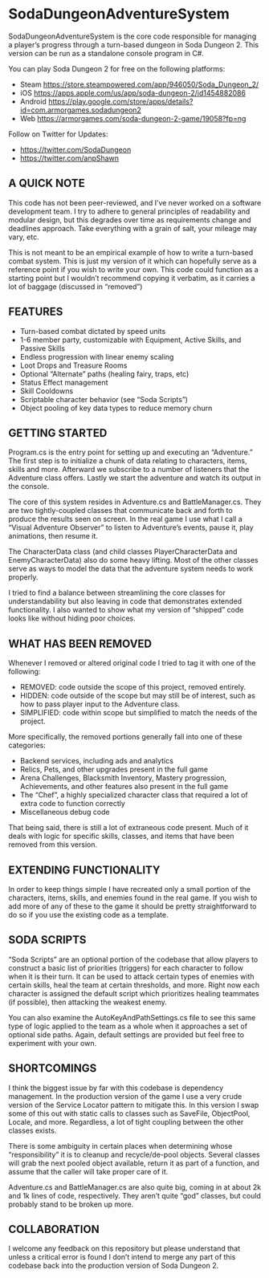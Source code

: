 # SodaDungeonAdventureSystem



SodaDungeonAdventureSystem is the core code responsible for managing a player’s progress through a turn-based dungeon in Soda Dungeon 2. This version can be run as a standalone console program in C#.

You can play Soda Dungeon 2 for free on the following platforms:
* Steam https://store.steampowered.com/app/946050/Soda_Dungeon_2/
* iOS https://apps.apple.com/us/app/soda-dungeon-2/id1454882086
* Android https://play.google.com/store/apps/details?id=com.armorgames.sodadungeon2
* Web https://armorgames.com/soda-dungeon-2-game/19058?fp=ng

Follow on Twitter for Updates:
* https://twitter.com/SodaDungeon
* https://twitter.com/anpShawn


## A QUICK NOTE
This code has not been peer-reviewed, and I’ve never worked on a software development team. I try to adhere to general principles of readability and modular design, but this degrades over time as requirements change and deadlines approach. Take everything with a grain of salt, your mileage may vary, etc.

This is not meant to be an empirical example of how to write a turn-based combat system. This is just my version of it which can hopefully serve as a reference point if you wish to write your own. This code could function as a starting point but I wouldn’t recommend copying it verbatim, as it carries a lot of baggage (discussed in “removed”)

## FEATURES
* Turn-based combat dictated by speed units
* 1-6 member party, customizable with Equipment, Active Skills, and Passive Skills
* Endless progression with linear enemy scaling
* Loot Drops and Treasure Rooms
* Optional “Alternate” paths (healing fairy, traps, etc) 
* Status Effect management
* Skill Cooldowns
* Scriptable character behavior (see “Soda Scripts”)
* Object pooling of key data types to reduce memory churn

## GETTING STARTED
Program.cs is the entry point for setting up and executing an “Adventure.” The first step is to initialize a chunk of data relating to characters, items, skills and more.
Afterward we subscribe to a number of listeners that the Adventure class offers. Lastly we start the adventure and watch its output in the console.

The core of this system resides in Adventure.cs and BattleManager.cs. They are two tightly-coupled classes that communicate back and forth to produce the results seen on screen. In the real game I use what I call a “Visual Adventure Observer” to listen to Adventure’s events, pause it, play animations, then resume it.

The CharacterData class (and child classes PlayerCharacterData and EnemyCharacterData) also do some heavy lifting. Most of the other classes serve as ways to model the data that the adventure system needs to work properly.

I tried to find a balance between streamlining the core classes for understandability but also leaving in code that demonstrates extended functionality. I also wanted to show what my version of “shipped” code looks like without hiding poor choices.

## WHAT HAS BEEN REMOVED
Whenever I removed or altered original code I tried to tag it with one of the following:
* REMOVED: code outside the scope of this project, removed entirely.
* HIDDEN: code outside of the scope but may still be of interest, such as how to pass player input to the Adventure class.
* SIMPLIFIED: code within scope but simplified to match the needs of the project.

More specifically, the removed portions generally fall into one of these categories:
* Backend services, including ads and analytics
* Relics, Pets, and other upgrades present in the full game
* Arena Challenges, Blacksmith Inventory, Mastery progression, Achievements, and other features also present in the full game
* The “Chef”, a highly specialized character class that required a lot of extra code to function correctly
* Miscellaneous debug code

That being said, there is still a lot of extraneous code present. Much of it deals with logic for specific skills, classes, and items that have been removed from this version. 

## EXTENDING FUNCTIONALITY
In order to keep things simple I have recreated only a small portion of the characters, items, skills, and enemies found in the real game. If you wish to add more of any of these to the game it should be pretty straightforward to do so if you use the existing code as a template.

## SODA SCRIPTS
“Soda Scripts” are an optional portion of the codebase that allow players to construct a basic list of priorities (triggers) for each character to follow when it is their turn. It can be used to attack certain types of enemies with certain skills, heal the team at certain thresholds, and more. Right now each character is assigned the default script which prioritizes healing teammates (if possible), then attacking the weakest enemy. 

You can also examine the AutoKeyAndPathSettings.cs file to see this same type of logic applied to the team as a whole when it approaches a set of optional side paths. Again, default settings are provided but feel free to experiment with your own.

## SHORTCOMINGS
I think the biggest issue by far with this codebase is dependency management. In the production version of the game I use a very crude version of the Service Locator pattern to mitigate this. In this version I swap some of this out with static calls to classes such as SaveFile, ObjectPool, Locale, and more. Regardless, a lot of tight coupling between the other classes exists.

There is some ambiguity in certain places when determining whose “responsibility” it is to cleanup and recycle/de-pool objects. Several classes will grab the next pooled object available, return it as part of a function, and assume that the caller will take proper care of it.

Adventure.cs and BattleManager.cs are also quite big, coming in at about 2k and 1k lines of code, respectively. They aren’t quite “god” classes, but could probably stand to be broken up more.

## COLLABORATION
I welcome any feedback on this repository but please understand that unless a critical error is found I don’t intend to merge any part of this codebase back into the production version of Soda Dungeon 2.
